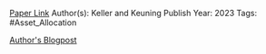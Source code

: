 
[Paper Link](https://papers.ssrn.com/sol3/papers.cfm?abstract_id=4346906)
Author(s): Keller and Keuning
Publish Year: 2023
Tags: #Asset_Allocation 

[Author's Blogpost](https://indexswingtrader.blogspot.com/2023/02/introducing-hybrid-asset-allocation-haa.html)